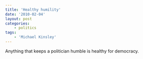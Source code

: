 ```yaml
---
title: 'Healthy humility'
date: '2010-02-04'
layout: post
categories:
    - politics
tags:
    - 'Michael Kinsley'
---
```


Anything that keeps a politician humble is healthy for democracy.
